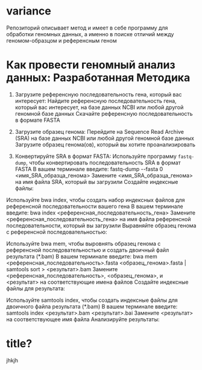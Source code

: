 # variance
Репозиторий описывает метод и имеет в себе программу для обработки геномных данных, а именно в поиске отличий между геномом-образцом и референсным геном


# Как провести геномный анализ данных: Разработанная Методика

1) Загрузите референсную последовательность гена, который вас интересует:
    Найдите референсную последовательность гена, который вас интересует, на базе данных NCBI или любой другой геномной базе данных
    Скачайте референсную последовательность в формате FASTA

2) Загрузите образец генома:
  Перейдите на Sequence Read Archive (SRA) на базе данных NCBI или любой другой геномной базе данных
  Загрузите образец генома(ов), который вы хотите проанализировать

3) Конвертируйте SRA в формат FASTA:
  Используйте программу ```fastq-dump```, чтобы конвертировать последовательность SRA в формат FASTA
В вашем терминале введите: fastq-dump --fasta 0 <имя_SRA_образца_генома>
Замените <имя_SRA_образца_генома> на имя файла SRA, который вы загрузили
Создайте индексные файлы:

Используйте bwa index, чтобы создать набор индексных файлов для референсной последовательности вашего гена
В вашем терминале введите: bwa index <референсная_последовательность_гена>
Замените <референсная_последовательность_гена> на имя файла референсной последовательности, который вы загрузили
Выравняйте образец генома с референсной последовательностью:

Используйте bwa mem, чтобы выровнять образец генома с референсной последовательностью и создать двоичный файл результата (*.bam)
В вашем терминале введите: bwa mem <референсная_последовательность>.fasta <образец_генома>.fasta | samtools sort > <результат>.bam
Замените <референсная_последовательность>, <образец_генома>, и <результат> на соответствующие имена файлов
Создайте индексные файлы для результата:

Используйте samtools index, чтобы создать индексные файлы для двоичного файла результата (*.bam)
В вашем терминале введите: samtools index <результат>.bam <результат>.bai
Замените <результат> на соответствующее имя файла
Анализируйте результаты:


# title?
jhkjh
```

```
